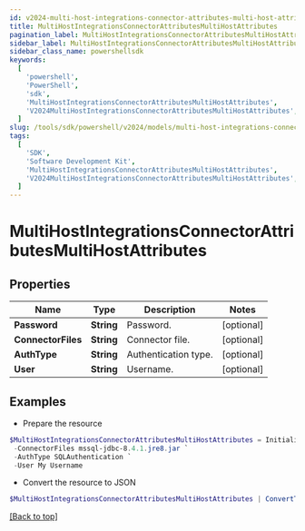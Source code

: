 ```yaml
---
id: v2024-multi-host-integrations-connector-attributes-multi-host-attributes
title: MultiHostIntegrationsConnectorAttributesMultiHostAttributes
pagination_label: MultiHostIntegrationsConnectorAttributesMultiHostAttributes
sidebar_label: MultiHostIntegrationsConnectorAttributesMultiHostAttributes
sidebar_class_name: powershellsdk
keywords:
  [
    'powershell',
    'PowerShell',
    'sdk',
    'MultiHostIntegrationsConnectorAttributesMultiHostAttributes',
    'V2024MultiHostIntegrationsConnectorAttributesMultiHostAttributes',
  ]
slug: /tools/sdk/powershell/v2024/models/multi-host-integrations-connector-attributes-multi-host-attributes
tags:
  [
    'SDK',
    'Software Development Kit',
    'MultiHostIntegrationsConnectorAttributesMultiHostAttributes',
    'V2024MultiHostIntegrationsConnectorAttributesMultiHostAttributes',
  ]
---
```


# MultiHostIntegrationsConnectorAttributesMultiHostAttributes

## Properties

| Name               | Type       | Description          | Notes      |
| ------------------ | ---------- | -------------------- | ---------- |
| **Password**       | **String** | Password.            | [optional] |
| **ConnectorFiles** | **String** | Connector file.      | [optional] |
| **AuthType**       | **String** | Authentication type. | [optional] |
| **User**           | **String** | Username.            | [optional] |

## Examples

- Prepare the resource

```powershell
$MultiHostIntegrationsConnectorAttributesMultiHostAttributes = Initialize-V2024MultiHostIntegrationsConnectorAttributesMultiHostAttributes  -Password Password `
 -ConnectorFiles mssql-jdbc-8.4.1.jre8.jar `
 -AuthType SQLAuthentication `
 -User My Username
```

- Convert the resource to JSON

```powershell
$MultiHostIntegrationsConnectorAttributesMultiHostAttributes | ConvertTo-JSON
```

[[Back to top]](#)
